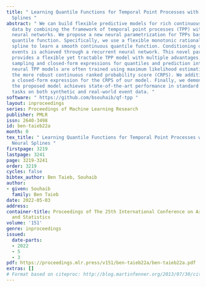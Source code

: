 ```yaml
---
title: " Learning Quantile Functions for Temporal Point Processes with Recurrent Neural
  Splines "
abstract: " We can build flexible predictive models for rich continuous-time event
  data by combining the framework of temporal point processes (TPP) with (recurrent)
  neural networks. We propose a new neural parametrization for TPPs based on the conditional
  quantile function. Specifically, we use a flexible monotonic rational-quadratic
  spline to learn a smooth continuous quantile function. Conditioning on historical
  events is achieved through a recurrent neural network. This novel parametrization
  provides a flexible yet tractable TPP model with multiple advantages, such as analytical
  sampling and closed-form expressions for quantiles and prediction intervals. While
  neural TPP models are often trained using maximum likelihood estimation, we consider
  the more robust continuous ranked probability score (CRPS). We additionally derive
  a closed-form expression for the CRPS of our model. Finally, we demonstrate that
  the proposed model achieves state-of-the-art performance in standard prediction
  tasks on both synthetic and real-world event data. "
software: " https://github.com/bsouhaib/qf-tpp "
layout: inproceedings
series: Proceedings of Machine Learning Research
publisher: PMLR
issn: 2640-3498
id: ben-taieb22a
month: 0
tex_title: " Learning Quantile Functions for Temporal Point Processes with Recurrent
  Neural Splines "
firstpage: 3219
lastpage: 3241
page: 3219-3241
order: 3219
cycles: false
bibtex_author: Ben Taieb, Souhaib
author:
- given: Souhaib
  family: Ben Taieb
date: 2022-05-03
address:
container-title: Proceedings of The 25th International Conference on Artificial Intelligence
  and Statistics
volume: '151'
genre: inproceedings
issued:
  date-parts:
  - 2022
  - 5
  - 3
pdf: https://proceedings.mlr.press/v151/ben-taieb22a/ben-taieb22a.pdf
extras: []
# Format based on citeproc: http://blog.martinfenner.org/2013/07/30/citeproc-yaml-for-bibliographies/
---
```

